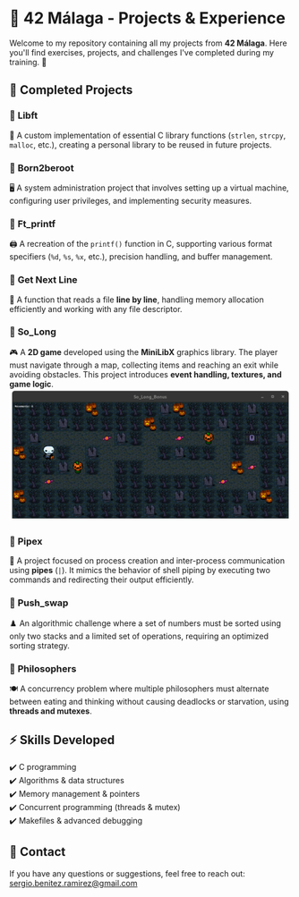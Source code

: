# 🏫 42 Málaga - Projects & Experience  

Welcome to my repository containing all my projects from **42 Málaga**. Here you'll find exercises, projects, and challenges I've completed during my training. 🚀  

## 📂 Completed Projects  

### 🔹 **Libft**  
📝 A custom implementation of essential C library functions (`strlen`, `strcpy`, `malloc`, etc.), creating a personal library to be reused in future projects.  

### 🔹 **Born2beroot**  
🖥️ A system administration project that involves setting up a virtual machine, configuring user privileges, and implementing security measures.  

### 🔹 **Ft_printf**  
🖨️ A recreation of the `printf()` function in C, supporting various format specifiers (`%d`, `%s`, `%x`, etc.), precision handling, and buffer management.  

### 🔹 **Get Next Line**  
📜 A function that reads a file **line by line**, handling memory allocation efficiently and working with any file descriptor.  

### 🔹 **So_Long**  
🎮 A **2D game** developed using the **MiniLibX** graphics library. The player must navigate through a map, collecting items and reaching an exit while avoiding obstacles. This project introduces **event handling, textures, and game logic**.  
![So_Long Screenshot](so_long_screenshot.png)

### 🔹 **Pipex**  
🔀 A project focused on process creation and inter-process communication using **pipes** (`|`). It mimics the behavior of shell piping by executing two commands and redirecting their output efficiently.  

### 🔹 **Push_swap**  
♟️ An algorithmic challenge where a set of numbers must be sorted using only two stacks and a limited set of operations, requiring an optimized sorting strategy.  

### 🔹 **Philosophers**  
🍽️ A concurrency problem where multiple philosophers must alternate between eating and thinking without causing deadlocks or starvation, using **threads and mutexes**.  


## ⚡ Skills Developed  
✔️ C programming  
✔️ Algorithms & data structures  
✔️ Memory management & pointers  
✔️ Concurrent programming (threads & mutex)  
✔️ Makefiles & advanced debugging  

## 📌 Contact  
If you have any questions or suggestions, feel free to reach out: sergio.benitez.ramirez@gmail.com
